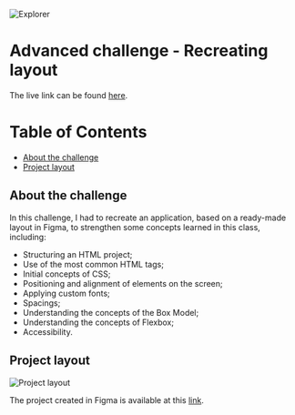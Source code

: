 ![Explorer](https://efficient-sloth-d85.notion.site/image/https%3A%2F%2Fs3-us-west-2.amazonaws.com%2Fsecure.notion-static.com%2F74dec54c-b44a-4c7e-adbd-f8a069b98b7b%2FCapa_Notion_-_Explorer.png?table=block&id=19dfbff7-b19c-47c5-9a28-6afa37d42543&spaceId=08f749ff-d06d-49a8-a488-9846e081b224&width=2000&userId=&cache=v2)

# Advanced challenge - Recreating layout

The live link can be found <a href="https://emidiovaleretto.github.io/rocketseat-challenge-02/" target="_blank" rel="noopener">here</a>.

# Table of Contents

- [About the challenge](#about-the-challenge)
- [Project layout](#project-layout)

## About the challenge

In this challenge, I had to recreate an application, based on a ready-made layout in Figma, to strengthen some concepts learned in this class, including:

 - Structuring an HTML project;
 - Use of the most common HTML tags;
 - Initial concepts of CSS;
 - Positioning and alignment of elements on the screen;
 - Applying custom fonts;
 - Spacings;
 - Understanding the concepts of the Box Model;
 - Understanding the concepts of Flexbox;
 - Accessibility.

## Project layout

![Project layout](https://i.imgur.com/33QShfr.png)

The project created in Figma is available at this [link](https://www.figma.com/file/EdKjPWjC8ZlbnH4XzTObv2/Explorer/duplicate).